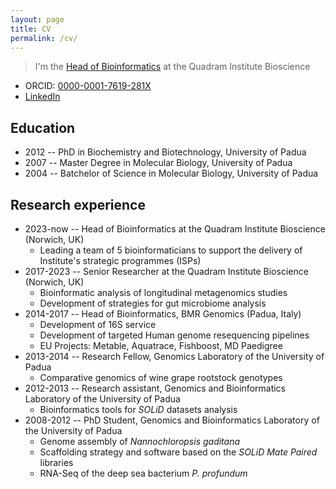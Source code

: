 ```yaml
---
layout: page
title: CV
permalink: /cv/
---
```



> I'm the [Head of Bioinformatics](https://quadram.ac.uk/people/andrea-telatin/) at the Quadram Institute Bioscience


* ORCID: [0000-0001-7619-281X](https://orcid.org/0000-0001-7619-281X)
* [LinkedIn](https://www.linkedin.com/in/andreatelatin)

## Education

 * 2012 -- PhD in Biochemistry and Biotechnology, University of Padua
 * 2007 -- Master Degree in Molecular Biology, University of Padua
 * 2004 -- Batchelor of Science in Molecular Biology, University of Padua

## Research experience

 * 2023-now -- Head of Bioinformatics  at the Quadram Institute Bioscience (Norwich, UK)
   * Leading a team of 5 bioinformaticians to support the delivery of Institute's strategic programmes (ISPs) 
 * 2017-2023 -- Senior Researcher at the Quadram Institute Bioscience (Norwich, UK)
   * Bioinformatic analysis of longitudinal metagenomics studies
   * Development of strategies for gut microbiome analysis
 * 2014-2017 -- Head of Bioinformatics, BMR Genomics (Padua, Italy)
   * Development of 16S service
   * Development of targeted Human genome resequencing pipelines
   * EU Projects: Metable, Aquatrace, Fishboost, MD Paedigree
 * 2013-2014 -- Research Fellow, Genomics Laboratory of the University of Padua
   * Comparative genomics of wine grape rootstock genotypes
 * 2012-2013 -- Research assistant, Genomics and Bioinformatics Laboratory of the University of Padua
   * Bioinformatics tools for _SOLiD_ datasets analysis
 * 2008-2012 -- PhD Student, Genomics and Bioinformatics Laboratory of the University of Padua
   * Genome assembly of _Nannochloropsis gaditana_
   * Scaffolding strategy and software based on the _SOLiD Mate Paired_ libraries
   * RNA-Seq of the deep sea bacterium _P. profundum_
 
